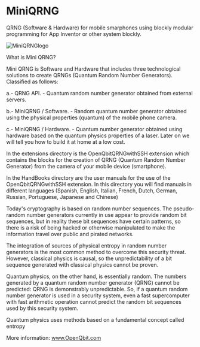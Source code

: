 # MiniQRNG
QRNG (Software &amp; Hardware) for mobile smarphones using blockly modular programming for App Inventor or other system blockly.

![MiniQRNGlogo](https://user-images.githubusercontent.com/60530547/86933344-0ec25900-c100-11ea-80a7-c86a7057dfec.png)

What is Mini QRNG?

Mini QRNG is Software and Hardware that includes three technological solutions to create
QRNGs (Quantum Random Number Generators). Classified as follows:

a.- QRNG API. - Quantum random number generator obtained from external servers.

b.- MiniQRNG / Software. - Random quantum number generator obtained using the physical
properties (quantum) of the mobile phone camera.

c.- MiniQRNG / Hardware. - Quantum number generator obtained using hardware based on
the quantum physics properties of a laser. Later on we will tell you how to build it at home
at a low cost.

In the extensions directory is the OpenQbitQRNGwithSSH extension which contains the blocks for the creation of QRNG (Quantum Random Number Generator) from the camera of your mobile device (smartphone).

In the HandBooks directory are the user manuals for the use of the OpenQbitQRNGwithSSH extension. In this directory you will find manuals in different languages ​​(Spanish, English, Italian, French, Dutch, German, Russian, Portuguese, Japanese and Chinese)

Today's cryptography is based on random number sequences. The pseudo-random number
generators currently in use appear to provide random bit sequences, but in reality these bit
sequences have certain patterns, so there is a risk of being hacked or otherwise manipulated
to make the information travel over public and pirated networks.

The integration of sources of physical entropy in random number generators is the most
common method to overcome this security threat. However, classical physics is causal, so
the unpredictability of a bit sequence generated with classical physics cannot be proven.

Quantum physics, on the other hand, is essentially random. The numbers generated by a
quantum random number generator (QRNG) cannot be predicted: QRNG is demonstrably
unpredictable. So, if a quantum random number generator is used in a security system, even
a fast supercomputer with fast arithmetic operation cannot predict the random bit
sequences used by this security system.

Quantum physics uses methods based on a fundamental concept called entropy

More information: www.OpenQbit.com
